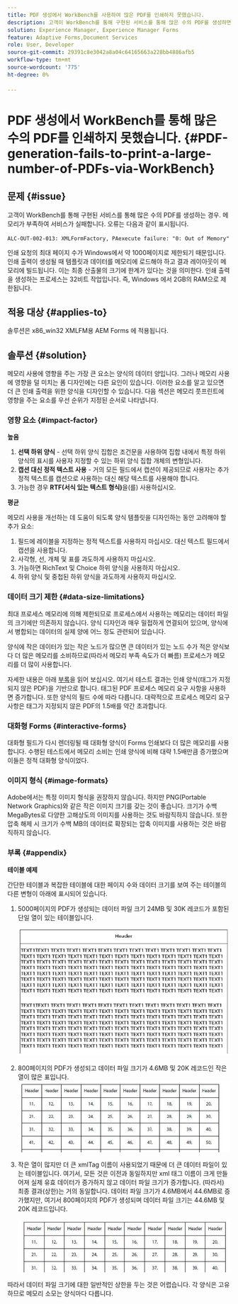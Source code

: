 ```yaml
---
title: PDF 생성에서 WorkBench를 사용하여 많은 PDF를 인쇄하지 못했습니다.
description: 고객이 WorkBench를 통해 구현된 서비스를 통해 많은 수의 PDF를 생성하면 인쇄 서비스가 실패합니다.
solution: Experience Manager, Experience Manager Forms
feature: Adaptive Forms,Document Services
role: User, Developer
source-git-commit: 29391c8e3042a8a04c64165663a228bb4886afb5
workflow-type: tm+mt
source-wordcount: '775'
ht-degree: 0%

---
```


# PDF 생성에서 WorkBench를 통해 많은 수의 PDF를 인쇄하지 못했습니다. {#PDF-generation-fails-to-print-a-large-number-of-PDFs-via-WorkBench}

## 문제 {#issue}

고객이 WorkBench를 통해 구현된 서비스를 통해 많은 수의 PDF를 생성하는 경우. 메모리가 부족하여 서비스가 실패합니다. 오류는 다음과 같이 표시됩니다.

`ALC-OUT-002-013: XMLFormFactory, PAexecute failure: "0: Out of Memory"`

<!-- Attached is a simplified template (BollatoRiservatiLandscape_table_simple.xdp) that simulates the problem.
Using the Designer, if we associate the template "BollatoRiservatiLandscape_table_semplice.xdp" with the XML file "BollatoRiservati.xml" during the generation of the pdf, the process comes to occupy 1.6 Gb of RAM. On the server side, with the complete template, the pdf generation process breaks down, occupying 2 GB of RAM.-->

인쇄 요청의 최대 페이지 수가 Windows에서 약 1000페이지로 제한되기 때문입니다. 인쇄 출력이 생성될 때 템플릿과 데이터를 메모리에 로드해야 하고 결과 레이아웃이 메모리에 빌드됩니다. 이는 최종 산출물의 크기에 한계가 있다는 것을 의미한다. 인쇄 출력을 생성하는 프로세스는 32비트 작업입니다. 즉, Windows <!--and 4 GB on UNIX-->에서 2GB의 RAM으로 제한됩니다.

## 적용 대상 {#applies-to}

솔루션은 x86_win32 XMLFM용 AEM Forms <!--JEE Server and AEM Forms on OSGi Server-->에 적용됩니다.

## 솔루션 {#solution}

메모리 사용에 영향을 주는 가장 큰 요소는 양식의 데이터 양입니다. 그러나 메모리 사용에 영향을 덜 미치는 폼 디자인에는 다른 요인이 있습니다. 이러한 요소를 알고 있으면 더 큰 인쇄 출력을 위한 양식을 디자인할 수 있습니다. 다음 섹션은 메모리 풋프린트에 영향을 주는 요소를 우선 순위가 지정된 순서로 나타냅니다.

### 영향 요소 {#impact-factor}

**높음**

1. **선택 하위 양식** - 선택 하위 양식 집합은 조건문을 사용하여 집합 내에서 특정 하위 양식의 표시를 사용자 지정할 수 있는 하위 양식 집합 개체의 변형입니다.
1. **캡션 대신 정적 텍스트 사용** - 거의 모든 필드에서 캡션이 제공되므로 사용자는 추가 정적 텍스트를 캡션으로 사용하는 대신 해당 텍스트를 사용해야 합니다.
1. 가능한 경우 **RTF(서식 있는 텍스트 형식)**&#x200B;을(를) 사용하십시오.

**평균**

메모리 사용을 개선하는 데 도움이 되도록 양식 템플릿을 디자인하는 동안 고려해야 할 추가 요소:

1. 필드에 레이블을 지정하는 정적 텍스트를 사용하지 마십시오. 대신 텍스트 필드에서 캡션을 사용합니다.
2. 사각형, 선, 개체 및 표를 과도하게 사용하지 마십시오.
3. 가능하면 RichText 및 Choice 하위 양식을 사용하지 마십시오.
4. 하위 양식 및 중첩된 하위 양식을 과도하게 사용하지 마십시오.

### 데이터 크기 제한 {#data-size-limitations}

최대 프로세스 메모리에 의해 제한되므로 프로세스에서 사용하는 메모리는 데이터 파일의 크기에만 의존하지 않습니다. 양식 디자인과 매우 밀접하게 연결되어 있으며, 양식에서 병합되는 데이터의 실제 양에 어느 정도 관련되어 있습니다.

양식에 작은 데이터가 있는 작은 노드가 많으면 큰 데이터가 있는 노드 수가 적은 양식보다 더 많은 메모리를 소비하므로(따라서 메모리 부족 속도가 더 빠름) 프로세스가 메모리를 더 많이 사용합니다.

자세한 내용은 아래 [부록](#appendix)을 읽어 보십시오. 여기서 테스트 결과는 인쇄 양식(태그가 지정되지 않은 PDF)을 기반으로 합니다. 태그된 PDF 프로세스 메모리 요구 사항을 사용하면 증가합니다. 또한 양식의 필드 수에 따라 다릅니다. 대략적으로 프로세스 메모리 요구 사항은 태그가 지정되지 않은 PDF의 1.5배를 약간 초과합니다.

### 대화형 Forms {#interactive-forms}

대화형 필드가 다시 렌더링될 때 대화형 양식이 Forms 인쇄보다 더 많은 메모리를 사용합니다. 수행된 테스트에서 메모리 소비는 인쇄 양식에 비해 대략 1.5배만큼 증가했으며 이들은 정적 대화형 양식이었다.

### 이미지 형식 {#image-formats}

Adobe에서는 특정 이미지 형식을 권장하지 않습니다. 하지만 PNG(Portable Network Graphics)와 같은 작은 이미지 크기를 갖는 것이 좋습니다. 크기가 수백 MegaBytes로 다양한 고해상도의 이미지를 사용하는 것도 바람직하지 않습니다. 또한 압축 해제 시 크기가 수백 MB의 데이터로 확장되는 압축 이미지를 사용하는 것은 바람직하지 않습니다.

### 부록 {#appendix}

**테이블 예제**

간단한 테이블과 복잡한 테이블에 대한 페이지 수와 데이터 크기를 보여 주는 테이블의 다른 변형이 아래에 표시되어 있습니다.

1. 5000페이지의 PDF가 생성되는 데이터 파일 크기 24MB 및 30K 레코드가 포함된 단일 열이 있는 테이블입니다.

   ![table_single_column](/help/forms/using/assets/table_single_column.png)

1. 800페이지의 PDF가 생성되고 데이터 파일 크기가 4.6MB 및 20K 레코드인 작은 열이 많은 표입니다.
   ![table_many_small_columns](/help/forms/using/assets/table_many_small_columns.png)

1. 작은 열이 많지만 더 큰 xmlTag 이름이 사용되었기 때문에 더 큰 데이터 파일이 있는 테이블입니다.
여기서, 모든 것은 이전과 동일하지만 xml 태그 이름이 크게 만들어져 실제 유효 데이터가 증가하지 않고 데이터 파일 크기가 증가합니다. (따라서) 최종 결과(상한)는 거의 동일합니다. 데이터 파일 크기가 4.6MB에서 44.6MB로 증가했지만, 여기서 800페이지의 PDF가 생성되며 데이터 파일 크기는 44.6MB 및 20K 레코드입니다.

   ![table_bigger_xml_tagname](/help/forms/using/assets/table_bigger_xml_tagname.png)

따라서 데이터 파일 크기에 대한 일반적인 상한을 두는 것은 어렵습니다. 각 양식은 고유하므로 메모리 소모는 양식마다 다릅니다.
